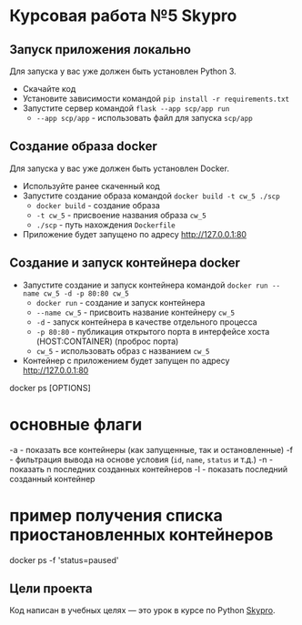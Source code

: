 # Курсовая работа №5 Skypro

## Запуск приложения локально

Для запуска у вас уже должен быть установлен Python 3.

- Скачайте код
- Установите зависимости командой `pip install -r requirements.txt`
- Запустите сервер командой `flask --app scp/app run`
    - `--app scp/app` - использовать файл для запуска `scp/app`

## Создание образа docker

Для запуска у вас уже должен быть установлен Docker.

- Используйте ранее скаченный код
- Запустите создание образа командой `docker build -t cw_5 ./scp`
  - `docker build` - создание образа
  - `-t cw_5` - присвоение названия образа `cw_5`
  - `./scp` - путь нахождения `Dockerfile`
- Приложение будет запущено по адресу http://127.0.0.1:80


## Создание и запуск контейнера docker
- Запустите создание и запуск контейнера командой `docker run --name cw_5 -d -p 80:80 cw_5` 
  - `docker run` - создание и запуск контейнера
  - `--name cw_5` - присвоить название контейнеру `cw_5`
  - `-d` - запуск контейнера в качестве отдельного процесса
  - `-p 80:80` - публикация открытого порта в интерфейсе хоста (HOST:CONTAINER) (проброс порта)
  - `cw_5` - использовать образ с названием `cw_5`
- Контейнер с приложением будет запущен по адресу http://127.0.0.1:80

docker ps [OPTIONS]
# основные флаги
-a - показать все контейнеры (как запущенные, так и остановленные)
-f - фильтрация вывода на основе условия (`id`, `name`, `status` и т.д.)
-n - показать n последних созданных контейнеров
-l - показать последний созданный контейнер
# пример получения списка приостановленных контейнеров
docker ps -f 'status=paused'

## Цели проекта

Код написан в учебных целях — это урок в курсе по Python [Skypro](https://sky.pro).